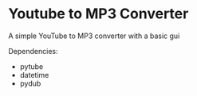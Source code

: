 # Youtube to MP3 Converter
A simple YouTube to MP3 converter with a basic gui

Dependencies:
- pytube
- datetime
- pydub
